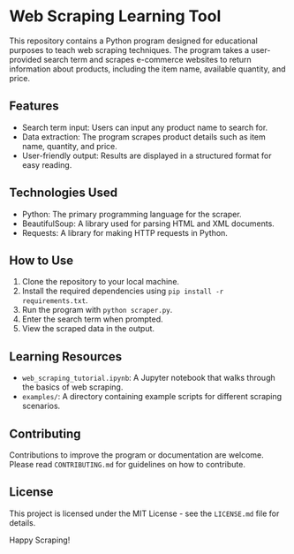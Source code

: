 # Web Scraping Learning Tool

This repository contains a Python program designed for educational purposes to teach web scraping techniques. The program takes a user-provided search term and scrapes e-commerce websites to return information about products, including the item name, available quantity, and price.

## Features
- Search term input: Users can input any product name to search for.
- Data extraction: The program scrapes product details such as item name, quantity, and price.
- User-friendly output: Results are displayed in a structured format for easy reading.

## Technologies Used
- Python: The primary programming language for the scraper.
- BeautifulSoup: A library used for parsing HTML and XML documents.
- Requests: A library for making HTTP requests in Python.

## How to Use
1. Clone the repository to your local machine.
2. Install the required dependencies using `pip install -r requirements.txt`.
3. Run the program with `python scraper.py`.
4. Enter the search term when prompted.
5. View the scraped data in the output.

## Learning Resources
- `web_scraping_tutorial.ipynb`: A Jupyter notebook that walks through the basics of web scraping.
- `examples/`: A directory containing example scripts for different scraping scenarios.

## Contributing
Contributions to improve the program or documentation are welcome. Please read `CONTRIBUTING.md` for guidelines on how to contribute.

## License
This project is licensed under the MIT License - see the `LICENSE.md` file for details.

Happy Scraping!
